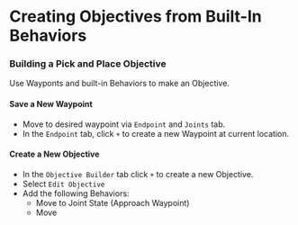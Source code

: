 # Creating Objectives from Built-In Behaviors

### Building a Pick and Place Objective
Use Wayponts and built-in Behaviors to make an Objective.

#### Save a New Waypoint
  - Move to desired waypoint via `Endpoint` and `Joints` tab.
  - In the `Endpoint` tab, click `+` to create a new Waypoint at current location.

#### Create a New Objective
  - In the `Objective Builder` tab click `+` to create a new Objective.
  - Select `Edit Objective`
  - Add the following Behaviors:
    - Move to Joint State (Approach Waypoint)
    - Move 

